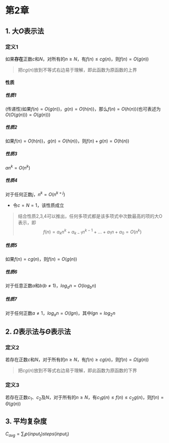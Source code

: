 # 第2章

## 1. 大$O$表示法

### 定义1

如果**存在**正数$c$和$N$，对所有的$n{\ge}{N}$，有$f(n){\le}cg(n)$，则$f(n)=O(g(n))$

> 把$cg(n)$放到不等式右边易于理解，即此函数为原函数的上界

#### 性质

##### 性质1

(传递性)如果$f(n)=O(g(n))$，$g(n)=O(h(n))$，那么$f(n)=O(h(n))$(也可表述为$O(O(g(n)))=O(g(n))$)

##### 性质2

如果$f(n)=O(h(n))$，$g(n)=O(h(n))$，则$f(n)+g(n)=O(h(n))$

##### 性质3

$an^k=O(n^k)$

##### 性质4

对于任何正数$j$，$n^k=O(n^{k+j})$

- 令$c=N=1$，该性质成立

> 结合性质2,3,4可以推出，任何多项式都是该多项式中次数最高的项的大O表示，即  
> $$f(n)=a_kn^k+a_{k-1}n^{k-1}+...+a_1n+a_0=O(n^k)$$

##### 性质5

如果$f(n)=cg(n)$，则$f(n)=O(g(n))$

##### 性质6

对于任意正数$a$和$b(b{\ne}1)$，$log_an=O(log_bn)$

##### 性质7

对于任何正数$a{\ne}1，log_an=O(lgn)$，其中$lgn=log_2n$

## 2. $\Omega$表示法与$\Theta$表示法

### 定义2

若存在正数$c$和$N$，对于所有的$n{\ge}N$，有$f(n){\ge}cg(n)$，则$f(n)=\Omega(g(n))$

> 把$cg(n)$放到不等式右边易于理解，即此函数为原函数的下界

### 定义3

若存在正数$c_1、c_2$及$N$，对于所有的$n{\ge}N$，有$c_1g(n){\le}f(n){\le}c_2g(n)$，则$f(n)=\Theta(g(n))$

## 3. 平均复杂度

$C_{avg}=\sum_ip(input_t)steps(input_i)$
